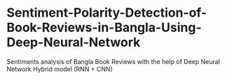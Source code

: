 # Sentiment-Polarity-Detection-of-Book-Reviews-in-Bangla-Using-Deep-Neural-Network
 Sentiments analysis of Bangla Book Reviews with the help of Deep Neural Network Hybrid model (RNN + CNN)
